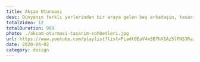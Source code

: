 ```yaml
---
title: Akşam Oturması
desc: Dünyanın farklı yerlerinden bir araya gelen beş arkadaşın, tasarım ağırlıklı konuların konuştuğu video serisi.
totalVideo: 12
totalDuration: 999
photo: ./aksam-oturmasi-tasarim-sohbetleri.jpg
url: https://www.youtube.com/playlist?list=PLadt0EaV4m3B7hX1Az5lFNS3RaJIaV8fI
date: 2020-04-02
category: design
---
```

